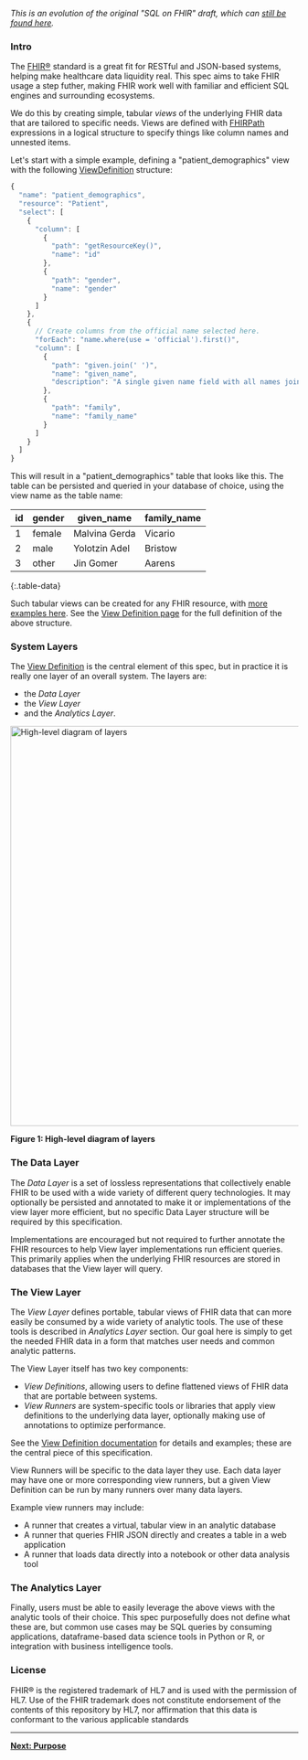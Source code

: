 _This is an evolution of the original "SQL on FHIR" draft, which can
[still be found here](https://github.com/FHIR/sql-on-fhir-archived)._

### Intro
The [FHIR®](https://hl7.org/fhir) standard is a great fit for RESTful and JSON-based
systems, helping make healthcare data liquidity real. This spec aims to take FHIR usage a step
futher, making FHIR work well with familiar and efficient SQL engines and surrounding ecosystems.

We do this by creating simple, tabular *views* of the underlying FHIR data that are tailored
to specific needs. Views are defined with [FHIRPath](https://hl7.org/fhirpath/) expressions in
a logical structure to specify things like column names and unnested items.

Let's start with a simple example, defining a "patient_demographics" view with the following
[ViewDefinition](StructureDefinition-ViewDefinition.html) structure:

```js
{
  "name": "patient_demographics",
  "resource": "Patient",
  "select": [
    {
      "column": [
        {
          "path": "getResourceKey()",
          "name": "id"
        },
        {
          "path": "gender",
          "name": "gender"
        }
      ]
    },
    {
      // Create columns from the official name selected here.
      "forEach": "name.where(use = 'official').first()",
      "column": [
        {
          "path": "given.join(' ')",
          "name": "given_name",
          "description": "A single given name field with all names joined together."
        },
        {
          "path": "family",
          "name": "family_name"
        }
      ]
    }
  ]
}
```

This will result in a "patient_demographics" table that looks like this. The table can be persisted and queried
in your database of choice, using the view name as the table name:

| id | gender | given_name    | family_name |
|----|--------|---------------|-------------|
| 1  | female | Malvina Gerda | Vicario     |
| 2  | male   | Yolotzin Adel | Bristow     |
| 3  | other  | Jin Gomer     | Aarens      |
{:.table-data}

Such tabular views can be created for any FHIR resource, with
[more examples here](artifacts.html#example-example-instances). See the
[View Definition page](StructureDefinition-ViewDefinition.html) for the full definition
of the above structure.

### System Layers

The [View Definition](StructureDefinition-ViewDefinition.html) is the central element of this
spec, but in practice it is really one layer of an overall system. The layers are:

- the *Data Layer*
- the *View Layer*
- and the *Analytics Layer*. 

<img src="layers.svg" alt="High-level diagram of layers" style="float: none; width: 700px"/>

**Figure 1: High-level diagram of layers**

### The Data Layer
The *Data Layer* is a set of lossless representations that collectively enable FHIR
to be used with a wide variety of different query technologies. It may
optionally be persisted and annotated to make it or implementations of the view
layer more efficient, but no specific Data Layer structure will be required by
this specification.

Implementations are encouraged but not required to further annotate the FHIR
resources to help View layer implementations run efficient queries. This
primarily applies when the underlying FHIR resources are stored in databases
that the View layer will query.

### The View Layer
The *View Layer* defines portable, tabular views of FHIR data that can more easily
be consumed by a wide variety of analytic tools. The use of these tools is
described in *Analytics Layer* section. Our goal here is simply to get
the needed FHIR data in a form that matches user needs and common analytic
patterns.

The View Layer itself has two key components:

* *View Definitions*, allowing users to define flattened views of FHIR data that
are portable between systems.
* *View Runners* are system-specific tools or libraries that apply view definitions to
the underlying data layer, optionally making use of annotations to optimize performance.

See the [View Definition documentation](StructureDefinition-ViewDefinition.html) for details and examples; 
these are the central piece of this specification.

View Runners will be specific to the data
layer they use. Each data layer may have one or more corresponding view
runners, but a given View Definition can be run by many runners over many
data layers.

Example view runners may include:

* A runner that creates a virtual, tabular view in an analytic database
* A runner that queries FHIR JSON directly and creates a table in a web application
* A runner that loads data directly into a notebook or other data analysis tool

### The Analytics Layer

Finally, users must be able to easily leverage the above views with the analytic
tools of their choice. This spec purposefully does not define what these are,
but common use cases may be SQL queries by consuming applications, dataframe-based
data science tools in Python or R, or integration with business intelligence tools.

### License
FHIR® is the registered trademark of HL7 and is used with the permission of HL7. Use of the FHIR trademark does not constitute endorsement of the contents of this repository by HL7, nor affirmation that this data is conformant to the various applicable standards

---

**[Next: Purpose](purpose.html)**
